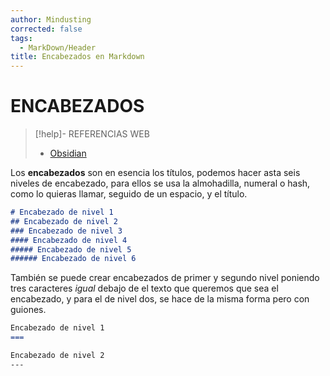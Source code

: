 ```yaml
---
author: Mindusting
corrected: false
tags:
  - MarkDown/Header
title: Encabezados en Markdown
---
```


# ENCABEZADOS

> [!help]- REFERENCIAS WEB
> - [Obsidian](<https://help.obsidian.md/Editing+and+formatting/Basic+formatting+syntax#Headings>)

Los **encabezados** son en esencia los títulos, podemos hacer asta seis niveles de encabezado, para ellos se usa la almohadilla, numeral o hash, como lo quieras llamar, seguido de un espacio, y el título.

```md
# Encabezado de nivel 1
## Encabezado de nivel 2
### Encabezado de nivel 3
#### Encabezado de nivel 4
##### Encabezado de nivel 5
###### Encabezado de nivel 6
```

También se puede crear encabezados de primer y segundo nivel poniendo tres caracteres *igual* debajo de el texto que queremos que sea el encabezado, y para el de nivel dos, se hace de la misma forma pero con guiones.

```md
Encabezado de nivel 1
===

Encabezado de nivel 2
---
```
